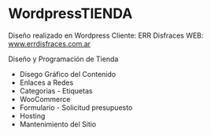# WordpressTIENDA

Diseño realizado en Wordpress
Cliente: ERR Disfraces
WEB: www.errdisfraces.com.ar


Diseño y Programación de Tienda
* Disego Gráfico del Contenido
* Enlaces a Redes
* Categorias - Etiquetas
* WooCommerce
* Formulario - Solicitud presupuesto
* Hosting
* Mantenimiento del Sitio
